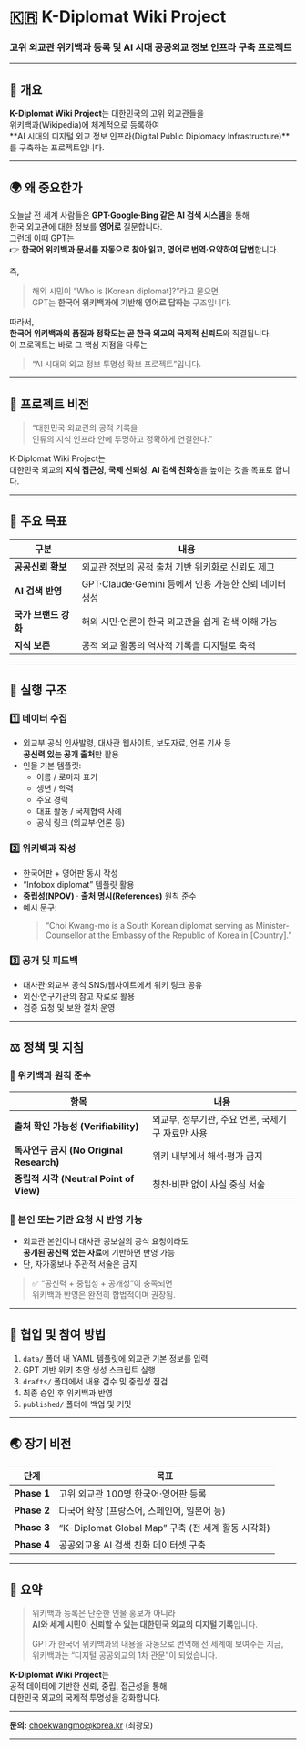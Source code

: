 # 🇰🇷 K-Diplomat Wiki Project  
### 고위 외교관 위키백과 등록 및 AI 시대 공공외교 정보 인프라 구축 프로젝트

---

## 📘 개요

**K-Diplomat Wiki Project**는 대한민국의 고위 외교관들을  
위키백과(Wikipedia)에 체계적으로 등록하여  
**AI 시대의 디지털 외교 정보 인프라(Digital Public Diplomacy Infrastructure)**를 구축하는 프로젝트입니다.

---

## 🌍 왜 중요한가

오늘날 전 세계 사람들은 **GPT·Google·Bing 같은 AI 검색 시스템**을 통해  
한국 외교관에 대한 정보를 **영어로** 질문합니다.  
그런데 이때 GPT는  
👉 **한국어 위키백과 문서를 자동으로 찾아 읽고, 영어로 번역·요약하여 답변**합니다.  

즉,  
> 해외 시민이 “Who is [Korean diplomat]?”라고 물으면  
> GPT는 **한국어 위키백과에 기반해 영어로 답하는** 구조입니다.

따라서,  
**한국어 위키백과의 품질과 정확도는 곧 한국 외교의 국제적 신뢰도**와 직결됩니다.  
이 프로젝트는 바로 그 핵심 지점을 다루는  
> “AI 시대의 외교 정보 투명성 확보 프로젝트”입니다.

---

## 🎯 프로젝트 비전

> “대한민국 외교관의 공적 기록을  
> 인류의 지식 인프라 안에 투명하고 정확하게 연결한다.”

K-Diplomat Wiki Project는  
대한민국 외교의 **지식 접근성**, **국제 신뢰성**, **AI 검색 친화성**을 높이는 것을 목표로 합니다.

---

## 🧭 주요 목표

| 구분 | 내용 |
|------|------|
| **공공신뢰 확보** | 외교관 정보의 공적 출처 기반 위키화로 신뢰도 제고 |
| **AI 검색 반영** | GPT·Claude·Gemini 등에서 인용 가능한 신뢰 데이터 생성 |
| **국가 브랜드 강화** | 해외 시민·언론이 한국 외교관을 쉽게 검색·이해 가능 |
| **지식 보존** | 공적 외교 활동의 역사적 기록을 디지털로 축적 |

---

## 🧱 실행 구조

### 1️⃣ 데이터 수집
- 외교부 공식 인사발령, 대사관 웹사이트, 보도자료, 언론 기사 등  
  **공신력 있는 공개 출처**만 활용  
- 인물 기본 템플릿:
  - 이름 / 로마자 표기  
  - 생년 / 학력  
  - 주요 경력  
  - 대표 활동 / 국제협력 사례  
  - 공식 링크 (외교부·언론 등)

### 2️⃣ 위키백과 작성
- 한국어판 + 영어판 동시 작성  
- “Infobox diplomat” 템플릿 활용  
- **중립성(NPOV)** · **출처 명시(References)** 원칙 준수  
- 예시 문구:
  > “Choi Kwang-mo is a South Korean diplomat serving as Minister-Counsellor at the Embassy of the Republic of Korea in [Country].”

### 3️⃣ 공개 및 피드백
- 대사관·외교부 공식 SNS/웹사이트에서 위키 링크 공유  
- 외신·연구기관의 참고 자료로 활용  
- 검증 요청 및 보완 절차 운영

---

## ⚖️ 정책 및 지침

### 🔹 위키백과 원칙 준수
| 항목 | 내용 |
|------|------|
| **출처 확인 가능성 (Verifiability)** | 외교부, 정부기관, 주요 언론, 국제기구 자료만 사용 |
| **독자연구 금지 (No Original Research)** | 위키 내부에서 해석·평가 금지 |
| **중립적 시각 (Neutral Point of View)** | 칭찬·비판 없이 사실 중심 서술 |

### 🔹 본인 또는 기관 요청 시 반영 가능
- 외교관 본인이나 대사관 공보실의 공식 요청이라도  
  **공개된 공신력 있는 자료**에 기반하면 반영 가능  
- 단, 자가홍보나 주관적 서술은 금지

> ✅ “공신력 + 중립성 + 공개성”이 충족되면  
> 위키백과 반영은 완전히 합법적이며 권장됨.

---

## 🤝 협업 및 참여 방법

1. `data/` 폴더 내 YAML 템플릿에 외교관 기본 정보를 입력  
2. GPT 기반 위키 초안 생성 스크립트 실행  
3. `drafts/` 폴더에서 내용 검수 및 중립성 점검  
4. 최종 승인 후 위키백과 반영  
5. `published/` 폴더에 백업 및 커밋

---

## 🌏 장기 비전

| 단계 | 목표 |
|------|------|
| **Phase 1** | 고위 외교관 100명 한국어·영어판 등록 |
| **Phase 2** | 다국어 확장 (프랑스어, 스페인어, 일본어 등) |
| **Phase 3** | “K-Diplomat Global Map” 구축 (전 세계 활동 시각화) |
| **Phase 4** | 공공외교용 AI 검색 친화 데이터셋 구축 |

---

## 🏁 요약

> 위키백과 등록은 단순한 인물 홍보가 아니라  
> **AI와 세계 시민이 신뢰할 수 있는 대한민국 외교의 디지털 기록**입니다.  
>  
> GPT가 한국어 위키백과의 내용을 자동으로 번역해 전 세계에 보여주는 지금,  
> 위키백과는 “디지털 공공외교의 1차 관문”이 되었습니다.  

**K-Diplomat Wiki Project**는  
공적 데이터에 기반한 신뢰, 중립, 접근성을 통해  
대한민국 외교의 국제적 투명성을 강화합니다.

---

**문의:** choekwangmo@korea.kr (최광모)

---

